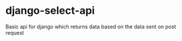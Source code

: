 # django-select-api
Basic api for django which returns data based on the data sent on post request 
